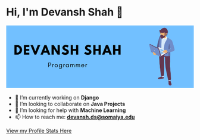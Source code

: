 # Hi, I'm Devansh Shah 👋
![Intro](img.png)

- 🔭 I’m currently working on **Django**
- 👯 I’m looking to collaborate on **Java Projects**
- 🤔 I’m looking for help with **Machine Learning**
- 📫 How to reach me: **devansh.ds@somaiya.edu**

[View my Profile Stats Here](https://profile-summary-for-github.com/user/devansh2805)
